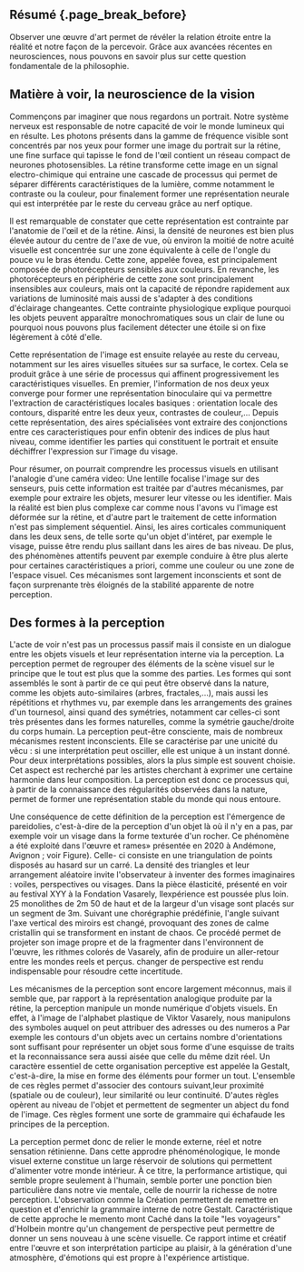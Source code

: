 ## Résumé {.page_break_before}

Observer une œuvre d'art permet de révéler la relation étroite entre la réalité et notre façon de la percevoir.  Grâce aux avancées récentes en neurosciences, nous pouvons en savoir plus sur cette question fondamentale de la philosophie.

## Matière à voir, la neuroscience de la vision

Commençons par imaginer que nous regardons un portrait. Notre système nerveux est responsable de notre capacité de voir le monde lumineux qui en résulte. Les photons présents dans la gamme de fréquence visible sont concentrés par nos yeux pour former une image du portrait sur la rétine, une fine surface qui tapisse le fond de l'œil contient un réseau compact de neurones photosensibles. La rétine transforme cette image en un signal electro-chimique qui entraine une cascade de processus qui permet de séparer différents caractéristiques de la lumière, comme notamment le contraste ou la couleur, pour finalement former une représentation neurale qui est interprétée par le reste du cerveau grâce au nerf optique.

Il est remarquable de constater que cette représentation est contrainte par l'anatomie de l'œil et de la rétine. Ainsi, la densité de neurones est bien plus élevée autour du centre de l'axe de vue, où environ la moitié de notre acuité visuelle est concentrée sur une zone équivalente à celle de l'ongle du pouce vu le bras étendu. Cette zone, appelée fovea, est principalement composée de photorécepteurs sensibles aux couleurs. En revanche, les photorécepteurs en périphérie de cette zone sont principalement insensibles aux couleurs, mais ont la capacité de répondre rapidement aux variations de luminosité mais aussi de s'adapter à des conditions d'éclairage changeantes. Cette contrainte physiologique explique pourquoi les objets peuvent apparaître monochromatiques sous un clair de lune ou pourquoi nous pouvons plus facilement détecter une étoile si on fixe légèrement à côté d'elle. 

Cette représentation de l'image est ensuite relayée au reste du cerveau, notamment sur les aires visuelles situées sur sa surface, le cortex. Cela se produit grâce à une série de processus qui affinent progressivement les caractéristiques visuelles. En premier, l'information de nos deux yeux converge pour former une représentation binoculaire qui va permettre l'extraction de caractéristiques locales basiques : orientation locale des contours, disparité entre les deux yeux, contrastes de couleur,... Depuis cette représentation, des aires spécialisées vont extraire des conjonctions entre ces caracteristiques pour enfin obtenir des indices de plus haut niveau, comme identifier les parties qui constituent le portrait et ensuite déchiffrer l'expression sur l'image du visage.

Pour résumer, on pourrait comprendre les processus visuels en utilisant l'analogie d'une caméra video: Une lentille focalise l'image sur des senseurs, puis cette information est traitée par d'autres mécanismes, par exemple pour extraire les objets, mesurer leur vitesse ou les identifier. Mais la réalité est bien plus complexe car comme nous l'avons vu l'image est déformée sur la rétine, et d'autre part le traitement de cette information n'est pas simplement séquentiel. Ainsi, les aires corticales communiquent dans les deux sens, de telle sorte qu'un objet d'intéret, par exemple le visage, puisse être rendu plus saillant dans les aires de bas niveau. De plus, des phénomènes attentifs peuvent par exemple conduire à être plus alerte pour certaines caractéristiques a priori, comme une couleur ou une zone de l'espace visuel. Ces mécanismes sont largement inconscients et sont de façon surprenante très éloignés de la stabilité apparente de notre perception.

<!-- machines stroboscopiques de Duchamp -->

## Des formes à la perception

L'acte de voir n'est pas un processus passif mais il consiste en un dialogue entre les objets visuels et leur représentation interne via la perception. La perception permet de regrouper des éléments de la scène visuel sur le principe que le tout est plus que la somme des parties. Les formes qui sont assemblés le sont à partir de ce qui peut être observé dans la nature, comme les objets auto-similaires (arbres, fractales,...), mais aussi les répétitions et rhythmes vu, par exemple dans les arrangements des graines d'un tournesol, ainsi quand des symétries, notamment car celles-ci sont très présentes dans les formes naturelles, comme la symétrie gauche/droite du corps humain.  La perception peut-être consciente, mais de nombreux mécanismes restent inconscients. Elle se caractérise par une unicité du vêcu : si une interprétation peut osciller, elle est unique à un instant donné. Pour deux interprétations possibles, alors la plus simple est souvent choisie. Cet aspect est recherché par les artistes cherchant à exprimer une certaine harmonie dans leur composition.  La perception est donc ce processus qui, à partir de la connaissance des régularités observées dans la nature, permet de former une représentation stable du monde qui nous entoure.

Une conséquence de cette définition de
la perception est l'émergence de
pareidolies, c'est-à-dire de la perception
d'un objet là où il n'y en a pas, par
exemple voir un visage dans la forme
texturée d'un rocher. Ce phénomène a
été exploité dans l'œuvre et rames»
présentée en 2020 à Andémone, Avignon ;
voir Figure). Celle- ci consiste en une
triangulation de points disposés au
hasard sur un carré. La densité des
triangles et leur arrangement aléatoire
invite l'observateur à inventer des
formes imaginaires : voiles, perspectives
ou visages. Dans la pièce
élasticité, présenté en voir au
festival XYY à la Fondation
Vasarely, llexpérience est poussée
plus loin. 25 monolithes de 2m
50 de haut et de la largeur
d'un visage sont placés sur un
segment de 3m. Suivant une
chorégraphie prédéfinie, l'angle
suivant l'axe vertical des miroirs
est changé, provoquant des zones
de calme cristallin qui se
transforment en instant de chaos.
Ce procédé permet de projeter son
image propre et de la fragmenter
dans l'environnent de l'œuvre,
les rithmes colorés de Vasarely,
afin de produire un aller-retour
entre les mondes reels et perçus.
changer de perspective est rendu
indispensable pour résoudre cette
incertitude.

Les mécanismes de la perception
sont encore largement méconnus,
mais il semble que, par rapport
à la représentation analogique
produite par la rétine, la perception
manipule un monde numérique
d'objets visuels. En effet, à l'image
de l'alphabet plastique de Viktor
Vasarely, nous manipulons des
symboles auquel on peut attribuer
des adresses ou des numeros a
Par exemple les contours d'un
objets avec un certains nombre
d'orientations sont suffisant pour
représenter un objet sous forme
d'une esquisse de traits et la
reconnaissance sera aussi aisée
que celle du même dzit réel.
Un caractère essentiel de cette
organisation perceptive est
appelée la Gestalt, c'est-à-dire, la
mise en forme des éléments pour
former un tout. L'ensemble de
ces règles permet d'associer des
contours suivant,leur proximité
(spatiale ou de couleur), leur
similarité ou leur continuité.
D'autes règles opèrent au niveau
de l'objet et permettent de
segmenter un abject du fond de l'image.
Ces règles forment une sorte de
grammaire qui échafaude les
principes de la perception.

La perception permet donc de relier le
monde externe, réel et notre sensation
rétinienne. Dans cette approdre
phénoménologique, le monde visuel
externe constitue un large réservoir
de solutions qui permettent d'alimenter
votre monde intérieur. À ce titre,
la performance artistique, qui semble
propre seulement à l'humain, semble
porter une ponction bien particulière dans
notre vie mentale, celle de nourrir la
richesse de notre perception. L'observation
comme la Création permettent de
remettre en question et d'enrichir la
grammaire interne de notre Gestalt.
Caractéristique de cette approche le
memento mont Caché dans la toile
"les voyageurs" d'Holbein montre qu'un
changement de perspective peut permettre
de donner un sens nouveau à une
scène visuelle. Ce rapport intime
et créatif entre l'œuvre et son
interprétation participe au plaisir,
à la génération d'une atmosphère,
d'émotions qui est propre à
l'expérience artistique.